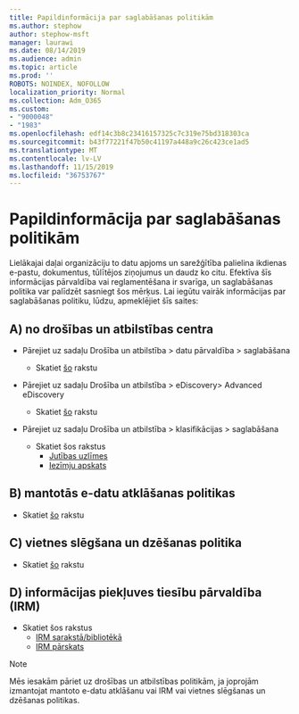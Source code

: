 ```yaml
---
title: Papildinformācija par saglabāšanas politikām
ms.author: stephow
author: stephow-msft
manager: laurawi
ms.date: 08/14/2019
ms.audience: admin
ms.topic: article
ms.prod: ''
ROBOTS: NOINDEX, NOFOLLOW
localization_priority: Normal
ms.collection: Adm_O365
ms.custom:
- "9000048"
- "1983"
ms.openlocfilehash: edf14c3b8c23416157325c7c319e75bd318303ca
ms.sourcegitcommit: b43f77221f47b50c41197a448a9c26c423ce1ad5
ms.translationtype: MT
ms.contentlocale: lv-LV
ms.lasthandoff: 11/15/2019
ms.locfileid: "36753767"
---
```

# <a name="more-info-about-retention-policies"></a>Papildinformācija par saglabāšanas politikām

Lielākajai daļai organizāciju to datu apjoms un sarežģītība palielina ikdienas e-pastu, dokumentus, tūlītējos ziņojumus un daudz ko citu. Efektīva šīs informācijas pārvaldība vai reglamentēšana ir svarīga, un saglabāšanas politika var palīdzēt sasniegt šos mērķus. Lai iegūtu vairāk informācijas par saglabāšanas politiku, lūdzu, apmeklējiet šīs saites:

## <a name="a-from-security-and-compliance-center"></a>A) no drošības un atbilstības centra

- Pārejiet uz sadaļu Drošība un atbilstība > datu pārvaldība > saglabāšana
  - Skatiet [šo](https://docs.microsoft.com/office365/securitycompliance/retention-policies) rakstu

- Pārejiet uz sadaļu Drošība un atbilstība > eDiscovery> Advanced eDiscovery 
  - Skatiet [šo](https://docs.microsoft.com/office365/securitycompliance/ediscovery-cases) rakstu

- Pārejiet uz sadaļu Drošība un atbilstība > klasifikācijas > saglabāšana
  - Skatiet šos rakstus
    - [Jutības uzlīmes](https://docs.microsoft.com/office365/securitycompliance/sensitivity-labels)
    - [Iezīmju apskats](https://docs.microsoft.com/office365/securitycompliance/labels)

## <a name="b-legacy-ediscovery-policies"></a>B) mantotās e-datu atklāšanas politikas

- Skatiet [šo](https://support.office.com/article/Set-up-an-eDiscovery-Center-in-SharePoint-Online-A18F8975-AA7F-43B4-A7D6-001D14744D8E) rakstu

## <a name="c-site-closure-and-deletion-policies"></a>C) vietnes slēgšana un dzēšanas politika

- Skatiet [šo](https://support.office.com/article/Use-policies-for-site-closure-and-deletion-A8280D82-27FD-48C5-9ADF-8A5431208BA5) rakstu  

## <a name="d-information-rights-management-irm"></a>D) informācijas piekļuves tiesību pārvaldība (IRM)

- Skatiet šos rakstus
  - [IRM sarakstā/bibliotēkā](https://support.office.com/article/apply-information-rights-management-to-a-list-or-library-3bdb5c4e-94fc-4741-b02f-4e7cc3c54aa1)
  - [IRM pārskats](https://support.office.com/article/create-and-apply-information-management-policies-eb501fe9-2ef6-4150-945a-65a6451ee9e9)

> [!Note]
> Mēs iesakām pāriet uz drošības un atbilstības politikām, ja joprojām izmantojat mantoto e-datu atklāšanu vai IRM vai vietnes slēgšanas un dzēšanas politikas.
